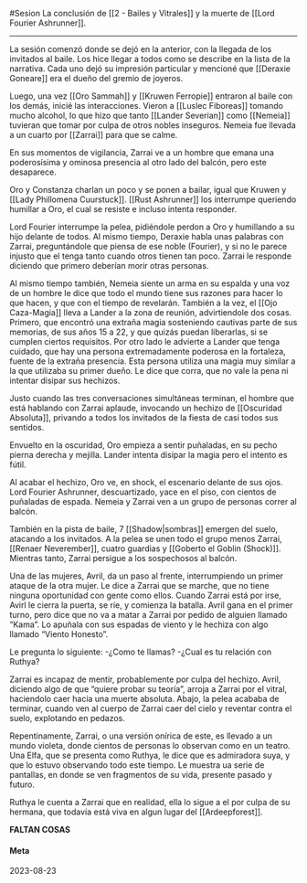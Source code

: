 #Sesion
La conclusión de [[2 - Bailes y Vitrales]] y la muerte de [[Lord Fourier Ashrunner]].

---

La sesión comenzó donde se dejó en la anterior, con la llegada de los invitados al baile. Los hice llegar a todos como se describe en la lista de la narrativa. Cada uno dejó su impresión particular y mencioné que [[Deraxie Goneare]] era el dueño del gremio de joyeros.

Luego, una vez [[Oro Sammah]] y [[Kruwen Ferropie]] entraron al baile con los demás, inicié las interacciones. Vieron a [[Luslec Fiboreas]] tomando mucho alcohol, lo que hizo que tanto [[Lander Severian]] como [[Nemeia]] tuvieran que tomar por culpa de otros nobles inseguros. Nemeia fue llevada a un cuarto por [[Zarrai]] para que se calme.

En sus momentos de vigilancia, Zarrai ve a un hombre que emana una poderosísima y ominosa presencia al otro lado del balcón, pero este desaparece.

Oro y Constanza charlan un poco y se ponen a bailar, igual que Kruwen y [[Lady Phillomena Cuurstuck]]. [[Rust Ashrunner]] los interrumpe queriendo humillar a Oro, el cual se resiste e incluso intenta responder.

Lord Fourier interrumpe la pelea, pidiéndole perdon a Oro y humillando a su hijo delante de todos. Al mismo tiempo, Deraxie habla unas palabras con Zarrai, preguntándole que piensa de ese noble (Fourier), y si no le parece injusto que el tenga tanto cuando otros tienen tan poco. Zarrai le responde diciendo que primero deberían morir otras personas.

Al mismo tiempo también, Nemeia siente un arma en su espalda y una voz de un hombre le dice que todo el mundo tiene sus razones para hacer lo que hacen, y que con el tiempo de revelarán. También a la vez, el [[Ojo Caza-Magia]] lleva a Lander a la zona de reunión, advirtiendole dos cosas. Primero, que encontró una extraña magia sosteniendo cautivas parte de sus memorias, de sus años 15 a 22, y que quizás puedan liberarlas, si se cumplen ciertos requisitos. Por otro lado le advierte a Lander que tenga cuidado, que hay una persona extremadamente poderosa en la fortaleza, fuente de la extraña presencia. Esta persona utiliza una magia muy similar a la que utilizaba su primer dueño. Le dice que corra, que no vale la pena ni intentar disipar sus hechizos.

Justo cuando las tres conversaciones simultáneas terminan, el hombre que está hablando con  Zarrai aplaude, invocando un hechizo de [[Oscuridad Absoluta]], privando a todos los invitados de la fiesta de casi todos sus sentidos.

Envuelto en la oscuridad, Oro empieza a sentir puñaladas, en su pecho pierna derecha y mejilla. Lander intenta disipar la magia pero el intento es fútil.

Al acabar el hechizo, Oro ve, en shock, el escenario delante de sus ojos. Lord Fourier Ashrunner, descuartizado, yace en el piso, con cientos de puñaladas de espada. Nemeia y Zarrai ven a un grupo de personas correr al balcón.

También en la pista de baile, 7 [[Shadow|sombras]] emergen del suelo, atacando a los invitados. A la pelea se unen todo el grupo menos Zarrai, [[Renaer Neverember]], cuatro guardias y [[Goberto el Goblin (Shock)]]. Mientras tanto, Zarrai persigue a los sospechosos al balcón.

Una de las mujeres, Avril, da un paso al frente, interrumpiendo un primer ataque de la otra mujer. Le dice a Zarrai que se marche, que no tiene ninguna oportunidad con gente como ellos. Cuando Zarrai está por irse, Avirl le cierra la puerta, se ríe, y comienza la batalla. Avril gana en el primer turno, pero dice que no va a matar a Zarrai por pedido de alguien llamado “Kama”. Lo apuñala con sus espadas de viento y le hechiza con algo llamado “Viento Honesto”.

Le pregunta lo siguiente:
-¿Como te llamas?
-¿Cual es tu relación con Ruthya?

Zarrai es incapaz de mentir, probablemente por culpa del hechizo. Avril, diciendo algo de que “quiere probar su teoría”, arroja a Zarrai por el vitral, haciendolo caer hacia una muerte absoluta. Abajo, la pelea acababa de terminar, cuando ven al cuerpo de Zarrai caer del cielo y reventar contra el suelo, explotando en pedazos.

Repentinamente, Zarrai, o una versión onírica de este, es llevado a un mundo violeta, donde cientos de personas lo observan como en un teatro. Una Elfa, que se presenta como Ruthya, le dice que es admiradora suya, y que lo estuvo observando todo este tiempo. Le muestra ua serie de pantallas, en donde se ven fragmentos de su vida, presente pasado y futuro.

Ruthya le cuenta a Zarrai que en realidad, ella lo sigue a el por culpa de su hermana, que todavía está viva en algun lugar del [[Ardeepforest]].

**FALTAN COSAS**

#### Meta
2023-08-23
